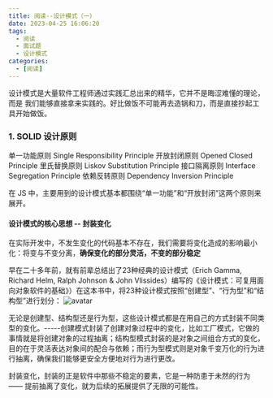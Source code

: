 ```yaml
---
title: 阅读--设计模式（一）
date: 2023-04-25 16:06:20
tags:
  - 阅读
  - 面试题
  - 设计模式
categories:
  - [阅读]
---
```


设计模式是大量软件工程师通过实践汇总出来的精华，它并不是晦涩难懂的理论，而是
我们能够直接拿来实践的。好比做饭不可能再去造锅和刀，而是直接抄起工具开始做饭。
### 1. SOLID 设计原则
单一功能原则 Single Responsibility Principle
开放封闭原则 Opened Closed Principle
里氏替换原则 Liskov Substitution Principle
接口隔离原则 Interface Segregation Principle
依赖反转原则 Dependency Inversion Principle

在 JS 中，主要用到的设计模式基本都围绕“单一功能”和“开放封闭”这两个原则来展开。

#### 设计模式的核心思想 -- 封装变化
在实际开发中，不发生变化的代码基本不存在，我们需要将变化造成的影响最小化：将变与不变分离，**确保变化的部分灵活，不变的部分稳定**

早在二十多年前，就有前辈总结出了23种经典的设计模式（Erich Gamma, Richard Helm, Ralph Johnson & John Vlissides）编写的《设计模式：可复用面向对象软件的基础》）在这本书中，将23种设计模式按照“创建型”、“行为型”和“结构型”进行划分：
![avatar](https://p1-jj.byteimg.com/tos-cn-i-t2oaga2asx/gold-user-assets/2019/4/6/169f16406d230ffe~tplv-t2oaga2asx-zoom-in-crop-mark:3024:0:0:0.awebp)

无论是创建型、结构型还是行为型，这些设计模式都是在用自己的方式封装不同类型的变化。-----创建模式封装了创建对象过程中的变化，比如工厂模式，它做的事情就是将创建对象的过程抽离；结构型模式封装的是对象之间组合方式的变化，目的在于灵活表达对象间的配合与依赖；而行为型模式则是对象千变万化的行为进行抽离，确保我们能够更安全方便地对行为进行更改。

封装变化，封装的正是软件中那些不稳定的要素，它是一种防患于未然的行为 —— 提前抽离了变化，就为后续的拓展提供了无限的可能性。
